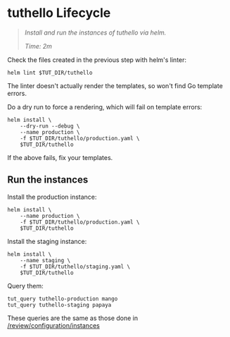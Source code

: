 # tuthello Lifecycle

> _Install and run the instances of tuthello via helm._
>
> _Time: 2m_

Check the files created in the previous step with
helm's linter:

<!-- @lintApp @test -->
```
helm lint $TUT_DIR/tuthello
```

The linter doesn't actually render the templates, so
won't find Go template errors.

Do a dry run to force a rendering, which will fail on
template errors:

<!-- @examineProduction @test -->
```
helm install \
    --dry-run --debug \
    --name production \
    -f $TUT_DIR/tuthello/production.yaml \
    $TUT_DIR/tuthello
```

If the above fails, fix your templates.

## Run the instances

Install the production instance:

<!-- @installProduction @test -->
```
helm install \
    --name production \
    -f $TUT_DIR/tuthello/production.yaml \
    $TUT_DIR/tuthello
```

Install the staging instance:
<!-- @installStaging @test -->
```
helm install \
    --name staging \
    -f $TUT_DIR/tuthello/staging.yaml \
    $TUT_DIR/tuthello
```

Query them:

<!-- @queryInstances @test -->
```
tut_query tuthello-production mango
tut_query tuthello-staging papaya
```

These queries are the same as those done in
[/review/configuration/instances]([/review/configuration/instances].)
